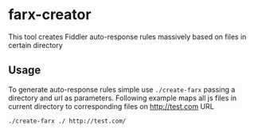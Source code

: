 # farx-creator
This tool creates Fiddler auto-response rules massively based on files in certain directory 

## Usage

To generate auto-response rules simple use ```./create-farx``` passing a directory and url as parameters. Following example maps all js files in current directory to corresponding files on http://test.com URL
```shell
./create-farx ./ http://test.com/
```
